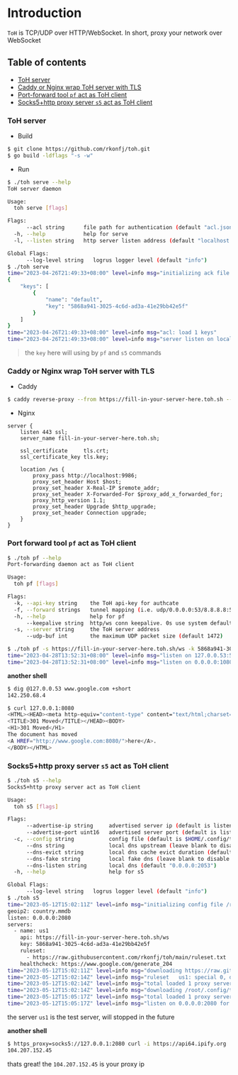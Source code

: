 # Introduction
`ToH` is TCP/UDP over HTTP/WebSocket. In short, proxy your network over WebSocket

## Table of contents
- [ToH server](#toh-server)
- [Caddy or Nginx wrap ToH server with TLS](#caddy-or-nginx-wrap-toh-server-with-tls)
- [Port-forward tool `pf` act as ToH client](#port-forward-tool-pf-act-as-toh-client)
- [Socks5+http proxy server `s5` act as ToH client](#socks5http-proxy-server-s5-act-as-toh-client)

### ToH server
- Build
```sh
$ git clone https://github.com/rkonfj/toh.git
$ go build -ldflags "-s -w"
```

- Run
```sh
$ ./toh serve --help
ToH server daemon

Usage:
  toh serve [flags]

Flags:
      --acl string      file path for authentication (default "acl.json")
  -h, --help            help for serve
  -l, --listen string   http server listen address (default "localhost:9986")

Global Flags:
      --log-level string   logrus logger level (default "info")
$ ./toh serve
time="2023-04-26T21:49:33+08:00" level=info msg="initializing ack file acl.json"
{
    "keys": [
        {
            "name": "default",
            "key": "5868a941-3025-4c6d-ad3a-41e29bb42e5f"
        }
    ]
}
time="2023-04-26T21:49:33+08:00" level=info msg="acl: load 1 keys"
time="2023-04-26T21:49:33+08:00" level=info msg="server listen on localhost:9986 now"
```
> the `key` here will using by `pf` and `s5` commands

### Caddy or Nginx wrap ToH server with TLS
- Caddy
```sh
$ caddy reverse-proxy --from https://fill-in-your-server-here.toh.sh --to localhost:9986
```

- Nginx
```
server {
	listen 443 ssl;
	server_name fill-in-your-server-here.toh.sh;

	ssl_certificate     tls.crt;
	ssl_certificate_key tls.key;

	location /ws {
		proxy_pass http://localhost:9986;
		proxy_set_header Host $host;
		proxy_set_header X-Real-IP $remote_addr;
		proxy_set_header X-Forwarded-For $proxy_add_x_forwarded_for;
		proxy_http_version 1.1;
		proxy_set_header Upgrade $http_upgrade;
		proxy_set_header Connection upgrade;
	}
}
```
### Port forward tool `pf` act as ToH client

```sh
$ ./toh pf --help
Port-forwarding daemon act as ToH client

Usage:
  toh pf [flags]

Flags:
  -k, --api-key string    the ToH api-key for authcate
  -f, --forward strings   tunnel mapping (i.e. udp/0.0.0.0:53/8.8.8.8:53)
  -h, --help              help for pf
      --keepalive string  http/ws conn keepalive. 0s use system default (default "0s")
  -s, --server string     the ToH server address
      --udp-buf int       the maximum UDP packet size (default 1472)

$ ./toh pf -s https://fill-in-your-server-here.toh.sh/ws -k 5868a941-3025-4c6d-ad3a-41e29bb42e5f -f udp/127.0.0.53:53/8.8.8.8:53 -f tcp/0.0.0.0:1080/google.com:80
time="2023-04-28T13:52:31+08:00" level=info msg="listen on 127.0.0.53:53 for udp://8.8.8.8:53 now"
time="2023-04-28T13:52:31+08:00" level=info msg="listen on 0.0.0.0:1080 for tcp://google.com:80 now"
```

**another shell**
```sh
$ dig @127.0.0.53 www.google.com +short
142.250.68.4

$ curl 127.0.0.1:8080
<HTML><HEAD><meta http-equiv="content-type" content="text/html;charset=utf-8">
<TITLE>301 Moved</TITLE></HEAD><BODY>
<H1>301 Moved</H1>
The document has moved
<A HREF="http://www.google.com:8080/">here</A>.
</BODY></HTML>
```

### Socks5+http proxy server `s5` act as ToH client
```sh
$ ./toh s5 --help
Socks5+http proxy server act as ToH client

Usage:
  toh s5 [flags]

Flags:
      --advertise-ip string     advertised server ip (default is listen ip)
      --advertise-port uint16   advertised server port (default is listen port)
  -c, --config string           config file (default is $HOME/.config/toh/socks5.yml)
      --dns string              local dns upstream (leave blank to disable local dns)
      --dns-evict string        local dns cache evict duration (default "2h")
      --dns-fake string         local fake dns (leave blank to disable fake dns)
      --dns-listen string       local dns (default "0.0.0.0:2053")
  -h, --help                    help for s5

Global Flags:
      --log-level string   logrus logger level (default "info")
$ ./toh s5
time="2023-05-12T15:02:11Z" level=info msg="initializing config file /root/.config/toh/socks5.yml"
geoip2: country.mmdb
listen: 0.0.0.0:2080
servers:
  - name: us1
    api: https://fill-in-your-server-here.toh.sh/ws
    key: 5868a941-3025-4c6d-ad3a-41e29bb42e5f
    ruleset:
      - https://raw.githubusercontent.com/rkonfj/toh/main/ruleset.txt
    healthcheck: https://www.google.com/generate_204
time="2023-05-12T15:02:11Z" level=info msg="downloading https://raw.githubusercontent.com/rkonfj/toh/main/ruleset.txt"
time="2023-05-12T15:02:14Z" level=info msg="ruleset   us1: special 0, direct 0, wildcard 21"
time="2023-05-12T15:02:14Z" level=info msg="total loaded 1 proxy servers and 0 groups"
time="2023-05-12T15:02:14Z" level=info msg="downloading /root/.config/toh/country.mmdb (this can take up to 5m0s)"
time="2023-05-12T15:05:17Z" level=info msg="total loaded 1 proxy servers and 0 groups"
time="2023-05-12T15:05:17Z" level=info msg="listen on 0.0.0.0:2080 for socks5 now"
```

the server `us1` is the test server, will stopped in the future

**another shell**
```sh
$ https_proxy=socks5://127.0.0.1:2080 curl -i https://api64.ipify.org
104.207.152.45
```
thats great! the `104.207.152.45` is your proxy ip
